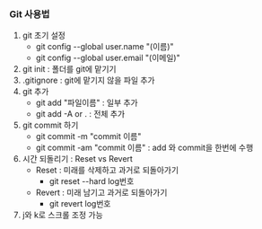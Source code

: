 ### Git 사용법
1. git 초기 설정
    - git config --global user.name "(이름)"
    - git config --global user.email "(이메일)"
2. git init : 폴더를 git에 맡기기
3. .gitignore : git에 맡기지 않을 파일 추가
4. git 추가
    - git add "파일이름" : 일부 추가
    - git add -A or . : 전체 추가
5. git commit 하기
    - git commit -m "commit 이름"
    - git commit -am "commit 이름" : add 와 commit을 한번에 수행
6. 시간 되돌리기 : Reset vs Revert
    - Reset : 미래를 삭제하고 과거로 되돌아가기
        - git reset --hard log번호
    - Revert : 미래 남기고 과거로 되돌아가기
        - git revert log번호
7. j와 k로 스크롤 조정 가능